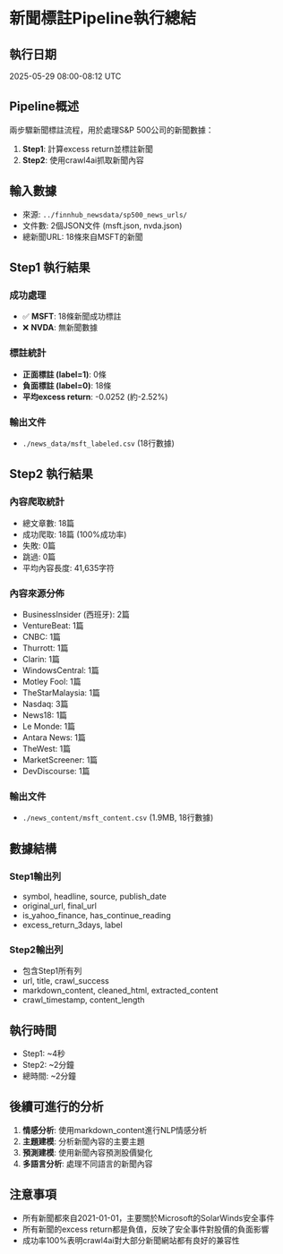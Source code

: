 # 新聞標註Pipeline執行總結

## 執行日期
2025-05-29 08:00-08:12 UTC

## Pipeline概述
兩步驟新聞標註流程，用於處理S&P 500公司的新聞數據：
1. **Step1**: 計算excess return並標註新聞
2. **Step2**: 使用crawl4ai抓取新聞內容

## 輸入數據
- 來源: `../finnhub_newsdata/sp500_news_urls/`
- 文件數: 2個JSON文件 (msft.json, nvda.json)
- 總新聞URL: 18條來自MSFT的新聞

## Step1 執行結果
### 成功處理
- ✅ **MSFT**: 18條新聞成功標註
- ❌ **NVDA**: 無新聞數據

### 標註統計
- **正面標註 (label=1)**: 0條
- **負面標註 (label=0)**: 18條
- **平均excess return**: -0.0252 (約-2.52%)

### 輸出文件
- `./news_data/msft_labeled.csv` (18行數據)

## Step2 執行結果
### 內容爬取統計
- 總文章數: 18篇
- 成功爬取: 18篇 (100%成功率)
- 失敗: 0篇
- 跳過: 0篇
- 平均內容長度: 41,635字符

### 內容來源分佈
- BusinessInsider (西班牙): 2篇
- VentureBeat: 1篇
- CNBC: 1篇
- Thurrott: 1篇
- Clarin: 1篇
- WindowsCentral: 1篇
- Motley Fool: 1篇
- TheStarMalaysia: 1篇
- Nasdaq: 3篇
- News18: 1篇
- Le Monde: 1篇
- Antara News: 1篇
- TheWest: 1篇
- MarketScreener: 1篇
- DevDiscourse: 1篇

### 輸出文件
- `./news_content/msft_content.csv` (1.9MB, 18行數據)

## 數據結構
### Step1輸出列
- symbol, headline, source, publish_date
- original_url, final_url
- is_yahoo_finance, has_continue_reading
- excess_return_3days, label

### Step2輸出列
- 包含Step1所有列
- url, title, crawl_success
- markdown_content, cleaned_html, extracted_content
- crawl_timestamp, content_length

## 執行時間
- Step1: ~4秒
- Step2: ~2分鐘
- 總時間: ~2分鐘

## 後續可進行的分析
1. **情感分析**: 使用markdown_content進行NLP情感分析
2. **主題建模**: 分析新聞內容的主要主題
3. **預測建模**: 使用新聞內容預測股價變化
4. **多語言分析**: 處理不同語言的新聞內容

## 注意事項
- 所有新聞都來自2021-01-01，主要關於Microsoft的SolarWinds安全事件
- 所有新聞的excess return都是負值，反映了安全事件對股價的負面影響
- 成功率100%表明crawl4ai對大部分新聞網站都有良好的兼容性 